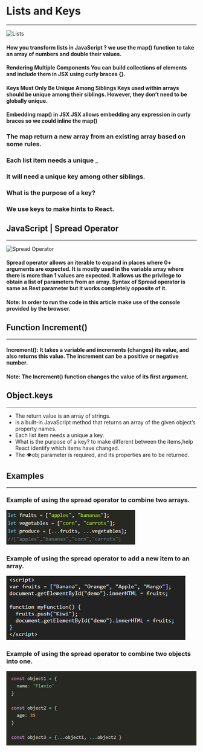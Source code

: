 # Lists and Keys
 --------------------------

![ Lists ](https://www.w3resource.com/w3r_images/javascript-object-exercise-flowchart-1.png)

#### How you transform lists in JavaScript ? we use the map() function to take an array of numbers and double their values.

#### Rendering Multiple Components You can build collections of elements and include them in JSX using curly braces {}.

#### Keys Must Only Be Unique Among Siblings Keys used within arrays should be unique among their siblings. However, they don’t need to be globally unique.

#### Embedding map() in JSX JSX allows embedding any expression in curly braces so we could inline the map()

### The map return a new array from an existing array based on some rules.
### Each list item needs a unique _

### It will need a unique key among other siblings.

### What is the purpose of a key?

### We use keys to make hints to React.



## JavaScript | Spread Operator
 --------------------------

![ Spread Operator ](https://amarkblogs.files.wordpress.com/2018/11/downloaddfd.png)

#### Spread operator allows an iterable to expand in places where 0+ arguments are expected. It is mostly used in the variable array where there is more than 1 values are expected. It allows us the privilege to obtain a list of parameters from an array. Syntax of Spread operator is same as Rest parameter but it works completely opposite of it.

#### Note: In order to run the code in this article make use of the console provided by the browser.

## Function Increment()
 --------------------------
#### Increment(): It takes a variable and increments (changes) its value, and also returns this value. The increment can be a positive or negative number.

#### Note: The Increment() function changes the value of its first argument.

## Object.keys
 --------------------------
- The return value is an array of strings.
- is a built-in JavaScript method that returns an array of the given object’s property names.
- Each list item needs a unique a key.
- What is the purpose of a key? to make different between the items,help React identify which items have changed.
- The 👁️obj parameter is required, and its properties are to be returned.



## Examples
 -------------

### Example of using the spread operator to combine two arrays.
![Combine Arrays](images/exaple1.PNG)

### Example of using the spread operator to add a new item to an array. 
![Add Items](images/exaple2.PNG)

### Example of using the spread operator to combine two objects into one.
![Combine](images/exaple3.PNG)
